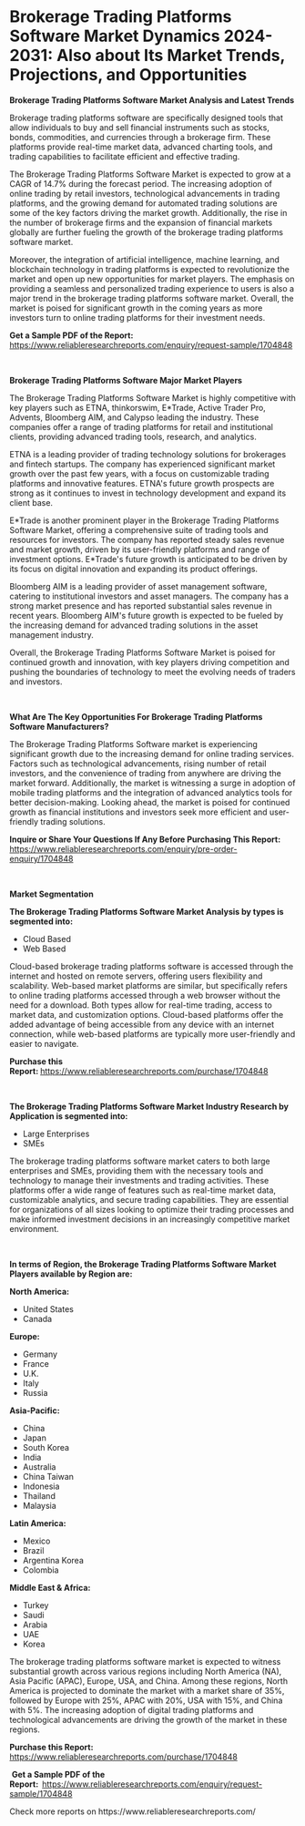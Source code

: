 <p><h1>Brokerage Trading Platforms Software Market Dynamics 2024-2031: Also about Its Market Trends, Projections, and Opportunities</h1></p><p><strong>Brokerage Trading Platforms Software Market Analysis and Latest Trends</strong></p>
<p><p>Brokerage trading platforms software are specifically designed tools that allow individuals to buy and sell financial instruments such as stocks, bonds, commodities, and currencies through a brokerage firm. These platforms provide real-time market data, advanced charting tools, and trading capabilities to facilitate efficient and effective trading.</p><p>The Brokerage Trading Platforms Software Market is expected to grow at a CAGR of 14.7% during the forecast period. The increasing adoption of online trading by retail investors, technological advancements in trading platforms, and the growing demand for automated trading solutions are some of the key factors driving the market growth. Additionally, the rise in the number of brokerage firms and the expansion of financial markets globally are further fueling the growth of the brokerage trading platforms software market.</p><p>Moreover, the integration of artificial intelligence, machine learning, and blockchain technology in trading platforms is expected to revolutionize the market and open up new opportunities for market players. The emphasis on providing a seamless and personalized trading experience to users is also a major trend in the brokerage trading platforms software market. Overall, the market is poised for significant growth in the coming years as more investors turn to online trading platforms for their investment needs.</p></p>
<p><strong>Get a Sample PDF of the Report:&nbsp;</strong> <a href="https://www.reliableresearchreports.com/enquiry/request-sample/1704848">https://www.reliableresearchreports.com/enquiry/request-sample/1704848</a></p>
<p>&nbsp;</p>
<p><strong>Brokerage Trading Platforms Software Major Market Players</strong></p>
<p><p>The Brokerage Trading Platforms Software Market is highly competitive with key players such as ETNA, thinkorswim, E*Trade, Active Trader Pro, Advents, Bloomberg AIM, and Calypso leading the industry. These companies offer a range of trading platforms for retail and institutional clients, providing advanced trading tools, research, and analytics.</p><p>ETNA is a leading provider of trading technology solutions for brokerages and fintech startups. The company has experienced significant market growth over the past few years, with a focus on customizable trading platforms and innovative features. ETNA's future growth prospects are strong as it continues to invest in technology development and expand its client base.</p><p>E*Trade is another prominent player in the Brokerage Trading Platforms Software Market, offering a comprehensive suite of trading tools and resources for investors. The company has reported steady sales revenue and market growth, driven by its user-friendly platforms and range of investment options. E*Trade's future growth is anticipated to be driven by its focus on digital innovation and expanding its product offerings.</p><p>Bloomberg AIM is a leading provider of asset management software, catering to institutional investors and asset managers. The company has a strong market presence and has reported substantial sales revenue in recent years. Bloomberg AIM's future growth is expected to be fueled by the increasing demand for advanced trading solutions in the asset management industry.</p><p>Overall, the Brokerage Trading Platforms Software Market is poised for continued growth and innovation, with key players driving competition and pushing the boundaries of technology to meet the evolving needs of traders and investors.</p></p>
<p>&nbsp;</p>
<p><strong>What Are The Key Opportunities For Brokerage Trading Platforms Software Manufacturers?</strong></p>
<p><p>The Brokerage Trading Platforms Software market is experiencing significant growth due to the increasing demand for online trading services. Factors such as technological advancements, rising number of retail investors, and the convenience of trading from anywhere are driving the market forward. Additionally, the market is witnessing a surge in adoption of mobile trading platforms and the integration of advanced analytics tools for better decision-making. Looking ahead, the market is poised for continued growth as financial institutions and investors seek more efficient and user-friendly trading solutions.</p></p>
<p><strong>Inquire or Share Your Questions If Any Before Purchasing This Report:</strong> <a href="https://www.reliableresearchreports.com/enquiry/pre-order-enquiry/1704848">https://www.reliableresearchreports.com/enquiry/pre-order-enquiry/1704848</a></p>
<p>&nbsp;</p>
<p><strong>Market Segmentation</strong></p>
<p><strong>The Brokerage Trading Platforms Software Market Analysis by types is segmented into:</strong></p>
<p><ul><li>Cloud Based</li><li>Web Based</li></ul></p>
<p><p>Cloud-based brokerage trading platforms software is accessed through the internet and hosted on remote servers, offering users flexibility and scalability. Web-based market platforms are similar, but specifically refers to online trading platforms accessed through a web browser without the need for a download. Both types allow for real-time trading, access to market data, and customization options. Cloud-based platforms offer the added advantage of being accessible from any device with an internet connection, while web-based platforms are typically more user-friendly and easier to navigate.</p></p>
<p><strong>Purchase this Report:&nbsp;</strong><a href="https://www.reliableresearchreports.com/purchase/1704848">https://www.reliableresearchreports.com/purchase/1704848</a></p>
<p>&nbsp;</p>
<p><strong>The Brokerage Trading Platforms Software Market Industry Research by Application is segmented into:</strong></p>
<p><ul><li>Large Enterprises</li><li>SMEs</li></ul></p>
<p><p>The brokerage trading platforms software market caters to both large enterprises and SMEs, providing them with the necessary tools and technology to manage their investments and trading activities. These platforms offer a wide range of features such as real-time market data, customizable analytics, and secure trading capabilities. They are essential for organizations of all sizes looking to optimize their trading processes and make informed investment decisions in an increasingly competitive market environment.</p></p>
<p>&nbsp;</p>
<p><strong>In terms of Region, the Brokerage Trading Platforms Software Market Players available by Region are:</strong></p>
<p>
    <p> <strong> North America: </strong>
        <ul>
            <li>United States</li>
            <li>Canada</li>
        </ul>
        </p> 
    <p> <strong> Europe: </strong>
        <ul>
            <li>Germany</li>
            <li>France</li>
            <li>U.K.</li>
            <li>Italy</li>
            <li>Russia</li>
        </ul>
        </p> 
    <p> <strong> Asia-Pacific: </strong>
        <ul>
            <li>China</li>
            <li>Japan</li>
            <li>South Korea</li>
            <li>India</li>
            <li>Australia</li>
            <li>China Taiwan</li>
            <li>Indonesia</li>
            <li>Thailand</li>
            <li>Malaysia</li>
        </ul>
        </p> 
    <p> <strong> Latin America: </strong>
        <ul>
            <li>Mexico</li>
            <li>Brazil</li>
            <li>Argentina Korea</li>
            <li>Colombia</li>
        </ul>
        </p> 
    <p> <strong> Middle East & Africa: </strong>
        <ul>
            <li>Turkey</li>
            <li>Saudi</li>
            <li>Arabia</li>
            <li>UAE</li>
            <li>Korea</li>
        </ul>
    </p>
    </p>
<p><p>The brokerage trading platforms software market is expected to witness substantial growth across various regions including North America (NA), Asia Pacific (APAC), Europe, USA, and China. Among these regions, North America is projected to dominate the market with a market share of 35%, followed by Europe with 25%, APAC with 20%, USA with 15%, and China with 5%. The increasing adoption of digital trading platforms and technological advancements are driving the growth of the market in these regions.</p></p>
<p><strong>Purchase this Report: </strong><a href="https://www.reliableresearchreports.com/purchase/1704848">https://www.reliableresearchreports.com/purchase/1704848</a></p>
<p>&nbsp;<strong>Get a Sample PDF of the Report:&nbsp;&nbsp;</strong><a href="https://www.reliableresearchreports.com/enquiry/request-sample/1704848">https://www.reliableresearchreports.com/enquiry/request-sample/1704848</a></p>
<p><strong></strong></p>
<p>Check more reports on https://www.reliableresearchreports.com/</p>